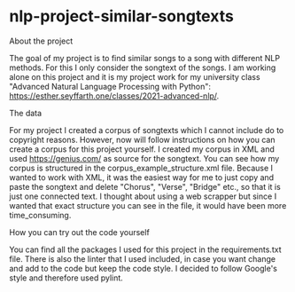# nlp-project-similar-songtexts

About the project

The goal of my project is to find similar songs to a song with different NLP
methods. For this I only consider the songtext of the songs.
I am working alone on this project and it is my project work for my university class
"Advanced Natural Language Processing with Python": https://esther.seyffarth.one/classes/2021-advanced-nlp/.


The data

For my project I created a corpus of songtexts which I cannot include do to copyright 
reasons. However, now will follow instructions on how you can create a corpus for
this project yourself.
I created my corpus in XML and used https://genius.com/ as source for the songtext.
You can see how my corpus is structured in the corpus_example_structure.xml file.
Because I wanted to work with XML, it was the easiest way for me to just copy and paste
the songtext and delete "Chorus", "Verse", "Bridge" etc., so that it is just one connected
text. I thought about using a web scrapper but since I wanted that exact structure you 
can see in the file, it would have been more time_consuming.


How you can try out the code yourself

You can find all the packages I used for this project in the requirements.txt file.
There is also the linter that I used included, in case you want change and add to the code
but keep the code style. I decided to follow Google's style and therefore used pylint.


